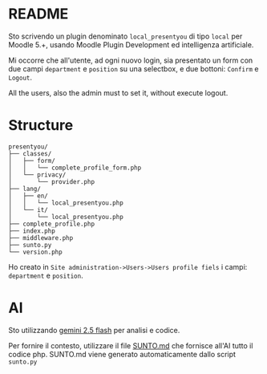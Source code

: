 # README
Sto scrivendo un plugin denominato `local_presentyou` di tipo `local` per Moodle 5.+, usando Moodle Plugin Development ed intelligenza artificiale.

Mi occorre che all'utente, ad ogni nuovo login, sia presentato un form con due campi `department` e `position` su una selectbox, e due bottoni: `Confirm` e `Logout`.

All the users, also the admin must to set it, without execute logout.

# Structure
```ascii
presentyou/
├── classes/
│   ├── form/
│   │   └── complete_profile_form.php
│   └── privacy/
│       └── provider.php
├── lang/
│   ├── en/
│   │   └── local_presentyou.php
│   └── it/
│       └── local_presentyou.php
├── complete_profile.php
├── index.php
├── middleware.php
├── sunto.py
└── version.php
```

Ho creato in `Site administration->Users->Users profile fiels` i campi: `department` e `position`.

# AI 
Sto utilizzando [gemini 2.5 flash](https://gemini.google.com/) per analisi e codice.

Per fornire il contesto, utilizzare il file [SUNTO.md](./SUNTO.md) che fornisce all'AI tutto il codice php. 
SUNTO.md viene generato automaticamente dallo script `sunto.py`
